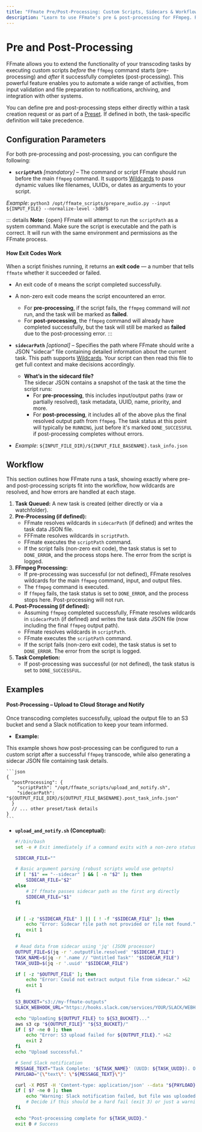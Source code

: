 ```yaml
---
title: "FFmate Pre/Post-Processing: Custom Scripts, Sidecars & Workflow Automation for FFmpeg"
description: "Learn to use FFmate's pre & post-processing for FFmpeg. Run custom scripts, use JSON sidecars for task context, manage exit codes, and automate your media workflows"
---
```


# Pre and Post-Processing

FFmate allows you to extend the functionality of your transcoding tasks by executing custom scripts *before* the `ffmpeg` command starts (pre-processing) and *after* it successfully completes (post-processing). This powerful feature enables you to automate a wide range of activities, from input validation and file preparation to notifications, archiving, and integration with other systems.

You can define pre and post-processing steps either directly within a task creation request or as part of a [Preset](/docs/presets.md). If defined in both, the task-specific definition will take precedence.

## Configuration Parameters

For both pre-processing and post-processing, you can configure the following:

- **`scriptPath`** *[mandatory]* – The command or script FFmate should run before the main `ffmpeg` command. It supports [Wildcards](/docs/wildcards.md) to pass dynamic values like filenames, UUIDs, or dates as arguments to your script.
    
*Example*: `python3 /opt/ffmate_scripts/prepare_audio.py --input ${INPUT_FILE} --normalize-level -3dBFS`

::: details **Note:** {open}
FFmate will attempt to run the `scriptPath` as a system command. Make sure the script is executable and the path is correct. It will run with the same environment and permissions as the FFmate process.

#### How Exit Codes Work

When a script finishes running, it returns an **exit code** — a number that tells `ffmate` whether it succeeded or failed.

- An exit code of `0` means the script completed successfully.
- A non-zero exit code means the script encountered an error.
  - For **pre-processing**, if the script fails, the `ffmpeg` command will *not* run, and the task will be marked as **failed**.
  - For **post-processing**, the `ffmpeg` command will already have completed successfully, but the task will still be marked as **failed** due to the post-processing error.
:::

- **`sidecarPath`** *[optional]* – Specifies the path where FFmate should write a JSON "sidecar" file containing detailed information about the current task. This path supports [Wildcards](/docs/wildcards.md). Your script can then read this file to get full context and make decisions accordingly.

  - **What’s in the sidecard file?**  
    The sidecar JSON contains a snapshot of the task at the time the script runs:
    - For **pre-processing**, this includes input/output paths (raw or partially resolved), task metadata, UUID, name, priority, and more.
    - For **post-processing**, it includes all of the above plus the final resolved output path from `ffmpeg`. The task status at this point will typically be `RUNNING`, just before it's marked `DONE_SUCCESSFUL` if post-processing completes without errors.


*   *Example*: `${INPUT_FILE_DIR}/${INPUT_FILE_BASENAME}.task_info.json`

## Workflow

This section outlines how FFmate runs a task, showing exactly where pre- and post-processing scripts fit into the workflow, how wildcards are resolved, and how errors are handled at each stage.

1.  **Task Queued:** A new task is created (either directly or via a watchfolder).
2.  **Pre-Processing (if defined):**
    *   FFmate resolves wildcards in `sidecarPath` (if defined) and writes the task data JSON file.
    *   FFFmate resolves wildcards in `scriptPath`.
    *   FFmate executes the `scriptPath` command.
    *   If the script fails (non-zero exit code), the task status is set to `DONE_ERROR`, and the process stops here. The error from the script is logged.
3.  **FFmpeg Processing:**
    *   If pre-processing was successful (or not defined), FFmate resolves wildcards for the main `ffmpeg` command, input, and output files.
    *   The `ffmpeg` command is executed.
    *   If `ffmpeg` fails, the task status is set to `DONE_ERROR`, and the process stops here. Post-processing will not run.
4.  **Post-Processing (if defined):**
    *   Assuming `ffmpeg` completed successfully, FFmate resolves wildcards in `sidecarPath` (if defined) and writes the task data JSON file (now including the final `ffmpeg` output path).
    *   FFmate resolves wildcards in `scriptPath`.
    *   FFmate executes the `scriptPath` command.
    *   If the script fails (non-zero exit code), the task status is set to `DONE_ERROR`. The error from the script is logged.
5.  **Task Completion:**
    *   If post-processing was successful (or not defined), the task status is set to `DONE_SUCCESSFUL`.

##  Examples

#### Post-Processing – Upload to Cloud Storage and Notify

Once transcoding completes successfully, upload the output file to an S3 bucket and send a Slack notification to keep your team informed.

*   **Example:**

This example shows how post-processing can be configured to run a custom script after a successful `ffmpeg` transcode, while also generating a sidecar JSON file containing task details.

    ```json
    {
      "postProcessing": {
        "scriptPath": "/opt/ffmate_scripts/upload_and_notify.sh",
        "sidecarPath": "${OUTPUT_FILE_DIR}/${OUTPUT_FILE_BASENAME}.post_task_info.json"
      }
      // ... other preset/task details
    }
    ```

*   **`upload_and_notify.sh` (Conceptual):**

    ```bash
    #!/bin/bash
    set -e # Exit immediately if a command exits with a non-zero status.

    SIDECAR_FILE=""

    # Basic argument parsing (robust scripts would use getopts)
    if [ "$1" == "--sidecar" ] && [ -n "$2" ]; then
        SIDECAR_FILE="$2"
    else
        # If ffmate passes sidecar path as the first arg directly
        SIDECAR_FILE="$1" 
    fi


    if [ -z "$SIDECAR_FILE" ] || [ ! -f "$SIDECAR_FILE" ]; then
        echo "Error: Sidecar file path not provided or file not found." >&2
        exit 1
    fi

    # Read data from sidecar using 'jq' (JSON processor)
    OUTPUT_FILE=$(jq -r '.outputFile.resolved' "$SIDECAR_FILE")
    TASK_NAME=$(jq -r '.name // "Untitled Task"' "$SIDECAR_FILE")
    TASK_UUID=$(jq -r '.uuid' "$SIDECAR_FILE")

    if [ -z "$OUTPUT_FILE" ]; then
        echo "Error: Could not extract output file from sidecar." >&2
        exit 1
    fi

    S3_BUCKET="s3://my-ffmate-outputs"
    SLACK_WEBHOOK_URL="https://hooks.slack.com/services/YOUR/SLACK/WEBHOOK"

    echo "Uploading ${OUTPUT_FILE} to ${S3_BUCKET}..."
    aws s3 cp "${OUTPUT_FILE}" "${S3_BUCKET}/"
    if [ $? -ne 0 ]; then
        echo "Error: S3 upload failed for ${OUTPUT_FILE}." >&2
        exit 2
    fi
    echo "Upload successful."

    # Send Slack notification
    MESSAGE_TEXT="Task Complete: '${TASK_NAME}' (UUID: ${TASK_UUID}). Output: ${S3_BUCKET}/$(basename "${OUTPUT_FILE}")"
    PAYLOAD="{\"text\": \"${MESSAGE_TEXT}\"}"

    curl -X POST -H 'Content-type: application/json' --data "${PAYLOAD}" "${SLACK_WEBHOOK_URL}"
    if [ $? -ne 0 ]; then
        echo "Warning: Slack notification failed, but file was uploaded." >&2
        # Decide if this should be a hard fail (exit 3) or just a warning
    fi

    echo "Post-processing complete for ${TASK_UUID}."
    exit 0 # Success
    ```